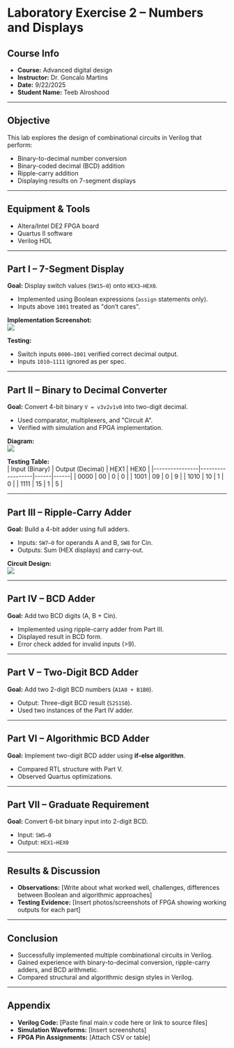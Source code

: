 # Laboratory Exercise 2 – Numbers and Displays

## Course Info
- **Course:** Advanced digital design   
- **Instructor:** Dr. Goncalo Martins  
- **Date:** 9/22/2025 
- **Student Name:** Teeb Alroshood 

---

## Objective
This lab explores the design of combinational circuits in Verilog that perform:
- Binary-to-decimal number conversion  
- Binary-coded decimal (BCD) addition  
- Ripple-carry addition  
- Displaying results on 7-segment displays  

---

## Equipment & Tools
- Altera/Intel DE2 FPGA board  
- Quartus II software  
- Verilog HDL  

---

## Part I – 7-Segment Display
**Goal:** Display switch values (`SW15–0`) onto `HEX3–HEX0`.  
- Implemented using Boolean expressions (`assign` statements only).  
- Inputs above `1001` treated as "don’t cares".  

**Implementation Screenshot:**  
![](images/part1.png)  

**Testing:**  
- Switch inputs `0000–1001` verified correct decimal output.  
- Inputs `1010–1111` ignored as per spec.  

---

## Part II – Binary to Decimal Converter
**Goal:** Convert 4-bit binary `V = v3v2v1v0` into two-digit decimal.  
- Used comparator, multiplexers, and "Circuit A".  
- Verified with simulation and FPGA implementation.  

**Diagram:**  
![](images/part2_block.png)  

**Testing Table:**  
| Input (Binary) | Output (Decimal) | HEX1 | HEX0 |
|----------------|------------------|------|------|
| 0000 | 00 | 0 | 0 |
| 1001 | 09 | 0 | 9 |
| 1010 | 10 | 1 | 0 |
| 1111 | 15 | 1 | 5 |

---

## Part III – Ripple-Carry Adder
**Goal:** Build a 4-bit adder using full adders.  
- Inputs: `SW7–0` for operands A and B, `SW8` for Cin.  
- Outputs: Sum (HEX displays) and carry-out.  

**Circuit Design:**  
![](images/part3_rtl.png)  

---

## Part IV – BCD Adder
**Goal:** Add two BCD digits (A, B + Cin).  
- Implemented using ripple-carry adder from Part III.  
- Displayed result in BCD form.  
- Error check added for invalid inputs (>9).  

---

## Part V – Two-Digit BCD Adder
**Goal:** Add two 2-digit BCD numbers (`A1A0 + B1B0`).  
- Output: Three-digit BCD result (`S2S1S0`).  
- Used two instances of the Part IV adder.  

---

## Part VI – Algorithmic BCD Adder
**Goal:** Implement two-digit BCD adder using **if-else algorithm**.  
- Compared RTL structure with Part V.  
- Observed Quartus optimizations.  

---

## Part VII – Graduate Requirement
**Goal:** Convert 6-bit binary input into 2-digit BCD.  
- Input: `SW5–0`  
- Output: `HEX1–HEX0`  

---

## Results & Discussion
- **Observations:** [Write about what worked well, challenges, differences between Boolean and algorithmic approaches]  
- **Testing Evidence:** [Insert photos/screenshots of FPGA showing working outputs for each part]  

---

## Conclusion
- Successfully implemented multiple combinational circuits in Verilog.  
- Gained experience with binary-to-decimal conversion, ripple-carry adders, and BCD arithmetic.  
- Compared structural and algorithmic design styles in Verilog.  

---

## Appendix
- **Verilog Code:** [Paste final main.v code here or link to source files]  
- **Simulation Waveforms:** [Insert screenshots]  
- **FPGA Pin Assignments:** [Attach CSV or table]  
